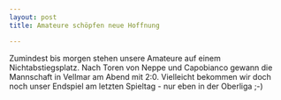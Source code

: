 ```yaml
---
layout: post
title: Amateure schöpfen neue Hoffnung

---
```


Zumindest bis morgen stehen unsere Amateure auf einem Nichtabstiegsplatz. Nach Toren von Neppe und Capobianco gewann die Mannschaft in Vellmar am Abend mit 2:0. Vielleicht bekommen wir doch noch unser Endspiel am letzten Spieltag - nur eben in der Oberliga ;-)


